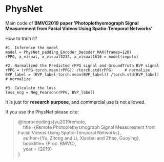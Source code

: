 # PhysNet
Main code of **BMVC2019 paper 'Photoplethysmograph Signal Measurement from Facial Videos Using Spatio-Temporal Networks'** 

How to train it?

    #1. Inference the model
    model = PhysNet_padding_Encoder_Decoder_MAX(frames=128)
    rPPG, x_visual, x_visual3232, x_visual1616 = model(inputs)

    #2. Normalized the Predicted rPPG signal and GroundTruth BVP signal
    rPPG = (rPPG-torch.mean(rPPG)) /torch.std(rPPG)	 	# normalize
    BVP_label = (BVP_label-torch.mean(BVP_label)) /torch.std(BVP_label)	 	# normalize

    #3. Calculate the loss
    loss_ecg = Neg_Pearson(rPPG, BVP_label)

It is just for **research purpose**, and commercial use is not allowed.

If you use the PhysNet please cite: 

>@inproceedings{yu2019remote,  
>&nbsp;&nbsp;&nbsp;&nbsp;title={Remote Photoplethysmograph Signal Measurement from Facial Videos Using Spatio-Temporal Networks},      
>&nbsp;&nbsp;&nbsp;&nbsp;author={Yu, Zitong and Li, Xiaobai and Zhao, Guoying},  
>&nbsp;&nbsp;&nbsp;&nbsp;booktitle= {Proc. BMVC},  
>&nbsp;&nbsp;&nbsp;&nbsp;year = {2019}  
>}  



